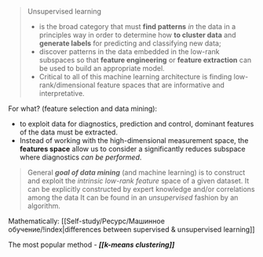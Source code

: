 > Unsupervised learning 
> - is the broad category that must **find patterns** *in* the data in a principles way in order to determine how **to cluster data** and **generate labels** for predicting and classifying new data; 
> - discover patterns in the data embedded in the low-rank subspaces so that **feature engineering** or **feature extraction** can be used to build an appropriate model.
> - Critical to all of this machine learning architecture is finding low-rank/dimensional feature spaces that are informative and interpretative.

For what? (feature selection and data mining):
- to exploit data for diagnostics, prediction and control, dominant features of the data must be extracted.
- Instead of working with the high-dimensional measurement space, the **features space** allow us to consider a significantly reduces subspace where diagnostics *can be performed*.  

> General ***goal of data mining*** (and machine learning) is to construct and exploit the *intrinsic low-rank feature* space of a given dataset.
> It can be explicitly constructed by expert knowledge and/or correlations among the data
> It can be found in an *unsupervised* fashion by an algorithm.

Mathematically: [[Self-study/Ресурс/Машинное обучение/!index|differences between supervised & unsupervised learning]] 

The most popular method - ***[[k-means clustering]]*** 

